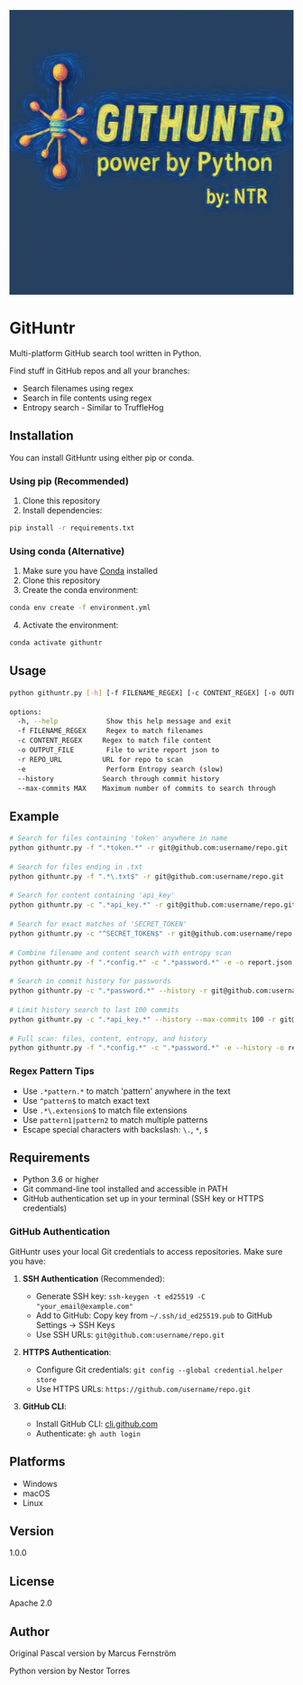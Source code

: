 ![gitHuntr](banner.png)

# GitHuntr

Multi-platform GitHub search tool written in Python.

Find stuff in GitHub repos and all your branches:

* Search filenames using regex
* Search in file contents using regex
* Entropy search - Similar to TruffleHog

## Installation

You can install GitHuntr using either pip or conda.

### Using pip (Recommended)

1. Clone this repository
2. Install dependencies:
```bash
pip install -r requirements.txt
```

### Using conda (Alternative)

1. Make sure you have [Conda](https://docs.conda.io/en/latest/) installed
2. Clone this repository
3. Create the conda environment:
```bash
conda env create -f environment.yml
```
4. Activate the environment:
```bash
conda activate githuntr
```

## Usage

```bash
python githuntr.py [-h] [-f FILENAME_REGEX] [-c CONTENT_REGEX] [-o OUTPUT_FILE] [-r REPO_URL] [-e]

options:
  -h, --help            Show this help message and exit
  -f FILENAME_REGEX     Regex to match filenames
  -c CONTENT_REGEX     Regex to match file content
  -o OUTPUT_FILE        File to write report json to
  -r REPO_URL          URL for repo to scan
  -e                    Perform Entropy search (slow)
  --history            Search through commit history
  --max-commits MAX    Maximum number of commits to search through
```

## Example

```bash
# Search for files containing 'token' anywhere in name
python githuntr.py -f ".*token.*" -r git@github.com:username/repo.git

# Search for files ending in .txt
python githuntr.py -f ".*\.txt$" -r git@github.com:username/repo.git

# Search for content containing 'api_key'
python githuntr.py -c ".*api_key.*" -r git@github.com:username/repo.git

# Search for exact matches of 'SECRET_TOKEN'
python githuntr.py -c "^SECRET_TOKEN$" -r git@github.com:username/repo.git

# Combine filename and content search with entropy scan
python githuntr.py -f ".*config.*" -c ".*password.*" -e -o report.json -r git@github.com:username/repo.git

# Search in commit history for passwords
python githuntr.py -c ".*password.*" --history -r git@github.com:username/repo.git

# Limit history search to last 100 commits
python githuntr.py -c ".*api_key.*" --history --max-commits 100 -r git@github.com:username/repo.git

# Full scan: files, content, entropy, and history
python githuntr.py -f ".*config.*" -c ".*password.*" -e --history -o report.json -r git@github.com:username/repo.git
```

### Regex Pattern Tips

- Use `.*pattern.*` to match 'pattern' anywhere in the text
- Use `^pattern$` to match exact text
- Use `.*\.extension$` to match file extensions
- Use `pattern1|pattern2` to match multiple patterns
- Escape special characters with backslash: `\.`, `*`, `$`

## Requirements

- Python 3.6 or higher
- Git command-line tool installed and accessible in PATH
- GitHub authentication set up in your terminal (SSH key or HTTPS credentials)

### GitHub Authentication

GitHuntr uses your local Git credentials to access repositories. Make sure you have:

1. **SSH Authentication** (Recommended):
   - Generate SSH key: `ssh-keygen -t ed25519 -C "your_email@example.com"`
   - Add to GitHub: Copy key from `~/.ssh/id_ed25519.pub` to GitHub Settings → SSH Keys
   - Use SSH URLs: `git@github.com:username/repo.git`

2. **HTTPS Authentication**:
   - Configure Git credentials: `git config --global credential.helper store`
   - Use HTTPS URLs: `https://github.com/username/repo.git`

3. **GitHub CLI**:
   - Install GitHub CLI: [cli.github.com](https://cli.github.com)
   - Authenticate: `gh auth login`

## Platforms
* Windows
* macOS
* Linux

## Version
1.0.0

## License
Apache 2.0

## Author

Original Pascal version by Marcus Fernström

Python version by Nestor Torres
